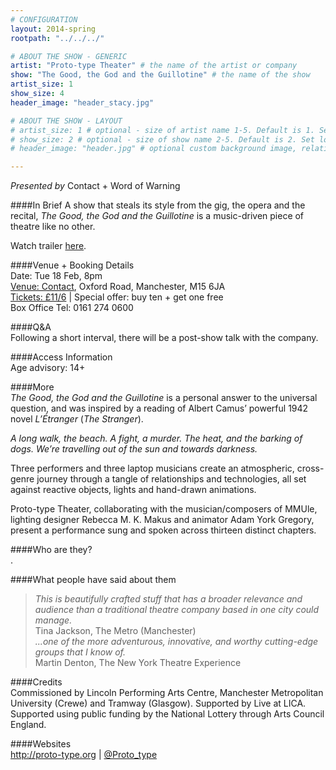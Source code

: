 ```yaml
---
# CONFIGURATION
layout: 2014-spring
rootpath: "../../../"

# ABOUT THE SHOW - GENERIC
artist: "Proto-type Theater" # the name of the artist or company
show: "The Good, the God and the Guillotine" # the name of the show
artist_size: 1
show_size: 4
header_image: "header_stacy.jpg"

# ABOUT THE SHOW - LAYOUT
# artist_size: 1 # optional - size of artist name 1-5. Default is 1. Set longer names to lower values
# show_size: 2 # optional - size of show name 2-5. Default is 2. Set longer names to lower values
# header_image: "header.jpg" # optional custom background image, relative to current page

---
```

*Presented by* Contact + Word of Warning     

####In Brief
A show that steals its style from the gig, the opera and the recital, *The Good, the God and the Guillotine* is a music-driven piece of theatre like no other.         
        
Watch trailer [here](http://vimeo.com/75048789).        
        
####Venue + Booking Details    
Date: Tue 18 Feb, 8pm     
[Venue: Contact](http://contactmcr.com/visit/getting-here), Oxford Road, Manchester, M15 6JA    
[Tickets: £11/6](https://contactmcr.com/whats-on/12664-proto-type-theater-the-good-the-god-and-the-guillotine/booking) | Special offer: buy ten + get one free    
Box Office Tel: 0161 274 0600     
        
####Q&A        
Following a short interval, there will be a post-show talk with the company.
                
####Access Information        
Age advisory: 14+        
        
####More            
*The Good, the God and the Guillotine* is a personal answer to the universal question, and was inspired by a reading of Albert Camus’ powerful 1942 novel *L’Étranger* (*The Stranger*).        
          
*A long walk, the beach. A fight, a murder. The heat, and the barking of dogs. We’re travelling out of the sun and towards darkness.*        
        
Three performers and three laptop musicians create an atmospheric, cross-genre journey through a tangle of relationships and technologies, all set against reactive objects, lights and hand-drawn animations.         
            
Proto-type Theater, collaborating with the musician/composers of MMUle, lighting designer Rebecca M. K. Makus and animator Adam York Gregory, present a performance sung and spoken across thirteen distinct chapters.        
        
####Who are they?    
.             
           
####What people have said about them     
>*This is beautifully crafted stuff that has a broader relevance and audience than a traditional theatre company based in one city could manage.*<br>Tina Jackson, The Metro (Manchester)        
>*...one of the more adventurous, innovative, and worthy cutting-edge groups that I know of.*<br>Martin Denton, The New York Theatre Experience        
                     
####Credits    
Commissioned by Lincoln Performing Arts Centre, Manchester Metropolitan University (Crewe) and Tramway (Glasgow). Supported by Live at LICA. Supported using public funding by the National Lottery through Arts Council England.         
    
####Websites        
<http://proto-type.org> | [@Proto_type](https://twitter.com/Proto_type)
